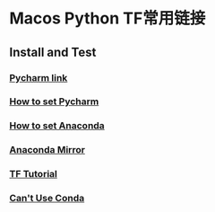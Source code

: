 # Macos Python TF常用链接

## Install and Test
### [Pycharm link](https://www.jetbrains.com/pycharm/download/)  
### [How to set Pycharm](https://www.jianshu.com/p/eb606812765d)  
### [How to set Anaconda](https://blog.csdn.net/lq_547762983/article/details/81003528)
### [Anaconda Mirror](https://mirrors.tuna.tsinghua.edu.cn/anaconda/archive/)    
### [TF Tutorial](https://tensorflow.google.cn/tutorials/quickstart/beginner)  
### [Can't Use Conda](https://www.jianshu.com/p/338d596f4d7b?utm_campaign)
### 
